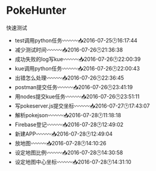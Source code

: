 # PokeHunter
快速测试
* test调用python任务〰〰〰📥2016-07-25🕑16:17:44
* 减少测试时间〰〰〰📥2016-07-26🕑21:36:38
* 成功失败的log写kue〰〰〰📥2016-07-26🕑22:00:39
* kue调用python任务〰〰〰📥2016-07-26🕑22:00:43
* 出错怎么处理〰〰〰📥2016-07-26🕑22:36:45
* postman提交任务〰〰〰📥2016-07-26🕑23:41:19
* 用nodes提交kue任务〰〰〰📥2016-07-26🕑23:51:11
* 写pokeserver.js提交坐标〰〰〰📥2016-07-27🕑17:43:07
* 解析pokejson〰〰〰📥2016-07-28🕑11:18:18
* Firebase登记〰〰〰📥2016-07-28🕑12:49:02
* 新建APP〰〰〰📥2016-07-28🕑12:49:04
* 放地图〰〰〰📥2016-07-28🕑14:10:26
* 设定地图比例〰〰〰📥2016-07-28🕑14:30:58
* 设定地图中心坐标〰〰〰📥2016-07-28🕑14:31:10

